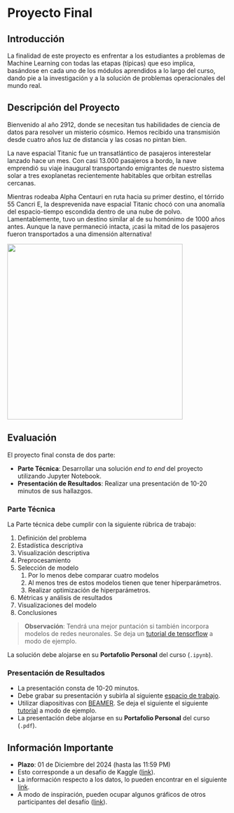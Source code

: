 # Proyecto Final

## Introducción

La finalidad de este proyecto es enfrentar a los estudiantes a
problemas de Machine Learning con todas las etapas (típicas) que eso implica,
basándose en cada uno de los módulos aprendidos a lo largo del curso, dando pie
a la investigación y a la solución de problemas operacionales del mundo real.

## Descripción del Proyecto

Bienvenido al año 2912, donde se necesitan tus habilidades de ciencia de datos 
para resolver un misterio cósmico. Hemos recibido una
transmisión desde cuatro años luz de distancia y las cosas no pintan bien.

La nave espacial Titanic fue un transatlántico de 
pasajeros interestelar lanzado hace un mes. 
Con casi 13.000 pasajeros a bordo, la nave emprendió 
su viaje inaugural transportando emigrantes de nuestro
sistema solar a tres exoplanetas recientemente habitables 
que orbitan estrellas cercanas.

Mientras rodeaba Alpha Centauri en ruta hacia su primer destino, 
el tórrido 55 Cancri E, la desprevenida nave espacial Titanic chocó con una
anomalía del espacio-tiempo escondida dentro de una nube de polvo. Lamentablemente,
tuvo un destino similar al de su homónimo de 1000 años antes. Aunque la nave permaneció
intacta, ¡casi la mitad de los pasajeros fueron transportados a una dimensión alternativa!

<img src="https://storage.googleapis.com/kaggle-media/competitions/Spaceship%20Titanic/joel-filipe-QwoNAhbmLLo-unsplash.jpg" width = "400" align="center"/>

## Evaluación

El proyecto final consta de dos parte:

* **Parte Técnica**: Desarrollar una solución *end to end* del proyecto utilizando Jupyter Notebook.
* **Presentación de Resultados**: Realizar una presentación de 10-20 minutos de sus hallazgos.  


### Parte Técnica

La Parte técnica debe cumplir con la siguiente rúbrica de trabajo:

1. Definición del problema 
2. Estadística descriptiva 
3. Visualización descriptiva 
4. Preprocesamiento
5. Selección de modelo
    1. Por lo menos debe comparar cuatro modelos
    2. Al menos tres de estos modelos tienen que tener hiperparámetros.
    3. Realizar optimización de hiperparámetros.
6. Métricas y análisis de resultados
7. Visualizaciones del modelo 
8. Conclusiones 

> **Observación**: Tendrá una mejor puntación si también incorpora modelos de redes neuronales. Se deja un [tutorial de tensorflow](https://www.tensorflow.org/tutorials?hl=es-419) a modo de ejemplo.

La solución debe alojarse en su **Portafolio Personal** del curso (`.ipynb`).

### Presentación de Resultados

* La presentación consta de 10-20 minutos. 
* Debe grabar su presentación y subirla al siguiente [espacio de trabajo](https://drive.google.com/drive/folders/1QujMqrszub2KjS4mxFbkZGhd_AwvlQtb?usp=sharing).
* Utilizar diapositivas con [BEAMER](https://www.dropbox.com/s/ol38qwzacgwzud7/Beamer.rar). Se deja el siguiente el siguiente [tutorial](https://www.youtube.com/watch?v=rx7wwtmFlD8&t=792s&ab_channel=Dr.TreforBazett) a modo de ejemplo.
* La presentación debe alojarse en su **Portafolio Personal** del curso (`.pdf`).




## Información Importante

* **Plazo**: 01 de Diciembre del 2024 (hasta las 11:59 PM) 
* Esto corresponde a un desafio de Kaggle ([link](https://www.kaggle.com/competitions/spaceship-titanic/)).
* La información respecto a los datos, lo pueden encontrar en el siguiente [link](https://www.kaggle.com/competitions/spaceship-titanic/data).
* A modo de inspiración, pueden ocupar algunos gráficos de otros participantes del desafío ([link](https://www.kaggle.com/competitions/spaceship-titanic/code)).


